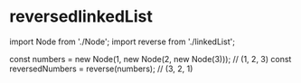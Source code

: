 # reversedlinkedList

import Node from './Node';
import reverse from './linkedList';
 
const numbers = new Node(1, new Node(2, new Node(3))); // (1, 2, 3)
const reversedNumbers = reverse(numbers); // (3, 2, 1)
